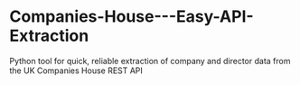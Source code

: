 # Companies-House---Easy-API-Extraction
Python tool for quick, reliable extraction of company and director data from the UK Companies House REST API
